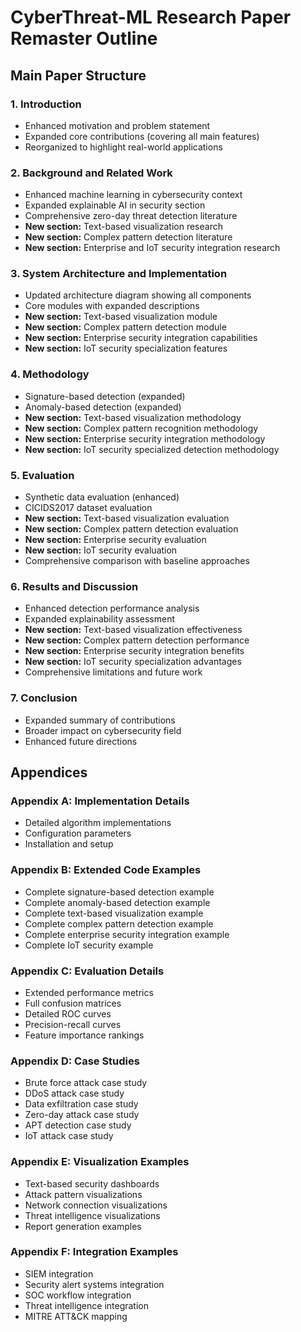 # CyberThreat-ML Research Paper Remaster Outline

## Main Paper Structure

### 1. Introduction 
- Enhanced motivation and problem statement 
- Expanded core contributions (covering all main features)
- Reorganized to highlight real-world applications

### 2. Background and Related Work
- Enhanced machine learning in cybersecurity context
- Expanded explainable AI in security section
- Comprehensive zero-day threat detection literature
- **New section:** Text-based visualization research
- **New section:** Complex pattern detection literature 
- **New section:** Enterprise and IoT security integration research

### 3. System Architecture and Implementation
- Updated architecture diagram showing all components
- Core modules with expanded descriptions
- **New section:** Text-based visualization module
- **New section:** Complex pattern detection module
- **New section:** Enterprise security integration capabilities
- **New section:** IoT security specialization features

### 4. Methodology
- Signature-based detection (expanded)
- Anomaly-based detection (expanded)
- **New section:** Text-based visualization methodology
- **New section:** Complex pattern recognition methodology
- **New section:** Enterprise security integration methodology
- **New section:** IoT security specialized detection methodology

### 5. Evaluation
- Synthetic data evaluation (enhanced)
- CICIDS2017 dataset evaluation
- **New section:** Text-based visualization evaluation
- **New section:** Complex pattern detection evaluation
- **New section:** Enterprise security evaluation
- **New section:** IoT security evaluation
- Comprehensive comparison with baseline approaches

### 6. Results and Discussion
- Enhanced detection performance analysis
- Expanded explainability assessment
- **New section:** Text-based visualization effectiveness
- **New section:** Complex pattern detection performance
- **New section:** Enterprise security integration benefits
- **New section:** IoT security specialization advantages
- Comprehensive limitations and future work

### 7. Conclusion
- Expanded summary of contributions
- Broader impact on cybersecurity field
- Enhanced future directions

## Appendices

### Appendix A: Implementation Details
- Detailed algorithm implementations
- Configuration parameters
- Installation and setup

### Appendix B: Extended Code Examples
- Complete signature-based detection example
- Complete anomaly-based detection example
- Complete text-based visualization example
- Complete complex pattern detection example
- Complete enterprise security integration example
- Complete IoT security example

### Appendix C: Evaluation Details
- Extended performance metrics
- Full confusion matrices
- Detailed ROC curves
- Precision-recall curves
- Feature importance rankings

### Appendix D: Case Studies
- Brute force attack case study
- DDoS attack case study
- Data exfiltration case study
- Zero-day attack case study
- APT detection case study
- IoT attack case study

### Appendix E: Visualization Examples
- Text-based security dashboards
- Attack pattern visualizations
- Network connection visualizations
- Threat intelligence visualizations
- Report generation examples

### Appendix F: Integration Examples
- SIEM integration
- Security alert systems integration
- SOC workflow integration
- Threat intelligence integration
- MITRE ATT&CK mapping
